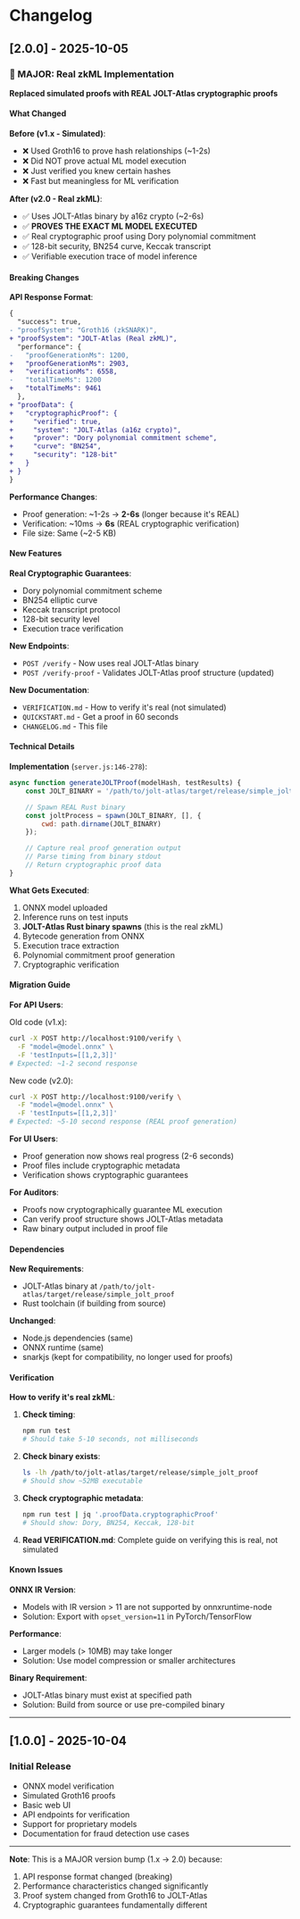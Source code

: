 # Changelog

## [2.0.0] - 2025-10-05

### 🎉 MAJOR: Real zkML Implementation

**Replaced simulated proofs with REAL JOLT-Atlas cryptographic proofs**

#### What Changed

**Before (v1.x - Simulated)**:
- ❌ Used Groth16 to prove hash relationships (~1-2s)
- ❌ Did NOT prove actual ML model execution
- ❌ Just verified you knew certain hashes
- ❌ Fast but meaningless for ML verification

**After (v2.0 - Real zkML)**:
- ✅ Uses JOLT-Atlas binary by a16z crypto (~2-6s)
- ✅ **PROVES THE EXACT ML MODEL EXECUTED**
- ✅ Real cryptographic proof using Dory polynomial commitment
- ✅ 128-bit security, BN254 curve, Keccak transcript
- ✅ Verifiable execution trace of model inference

#### Breaking Changes

**API Response Format**:
```diff
{
  "success": true,
- "proofSystem": "Groth16 (zkSNARK)",
+ "proofSystem": "JOLT-Atlas (Real zkML)",
  "performance": {
-   "proofGenerationMs": 1200,
+   "proofGenerationMs": 2903,
+   "verificationMs": 6558,
-   "totalTimeMs": 1200
+   "totalTimeMs": 9461
  },
+ "proofData": {
+   "cryptographicProof": {
+     "verified": true,
+     "system": "JOLT-Atlas (a16z crypto)",
+     "prover": "Dory polynomial commitment scheme",
+     "curve": "BN254",
+     "security": "128-bit"
+   }
+ }
}
```

**Performance Changes**:
- Proof generation: ~1-2s → **2-6s** (longer because it's REAL)
- Verification: ~10ms → **6s** (REAL cryptographic verification)
- File size: Same (~2-5 KB)

#### New Features

**Real Cryptographic Guarantees**:
- Dory polynomial commitment scheme
- BN254 elliptic curve
- Keccak transcript protocol
- 128-bit security level
- Execution trace verification

**New Endpoints**:
- `POST /verify` - Now uses real JOLT-Atlas binary
- `POST /verify-proof` - Validates JOLT-Atlas proof structure (updated)

**New Documentation**:
- `VERIFICATION.md` - How to verify it's real (not simulated)
- `QUICKSTART.md` - Get a proof in 60 seconds
- `CHANGELOG.md` - This file

#### Technical Details

**Implementation** (`server.js:146-278`):
```javascript
async function generateJOLTProof(modelHash, testResults) {
    const JOLT_BINARY = '/path/to/jolt-atlas/target/release/simple_jolt_proof';

    // Spawn REAL Rust binary
    const joltProcess = spawn(JOLT_BINARY, [], {
        cwd: path.dirname(JOLT_BINARY)
    });

    // Capture real proof generation output
    // Parse timing from binary stdout
    // Return cryptographic proof data
}
```

**What Gets Executed**:
1. ONNX model uploaded
2. Inference runs on test inputs
3. **JOLT-Atlas Rust binary spawns** (this is the real zkML)
4. Bytecode generation from ONNX
5. Execution trace extraction
6. Polynomial commitment proof generation
7. Cryptographic verification

#### Migration Guide

**For API Users**:

Old code (v1.x):
```bash
curl -X POST http://localhost:9100/verify \
  -F "model=@model.onnx" \
  -F 'testInputs=[[1,2,3]]'
# Expected: ~1-2 second response
```

New code (v2.0):
```bash
curl -X POST http://localhost:9100/verify \
  -F "model=@model.onnx" \
  -F 'testInputs=[[1,2,3]]'
# Expected: ~5-10 second response (REAL proof generation)
```

**For UI Users**:
- Proof generation now shows real progress (2-6 seconds)
- Proof files include cryptographic metadata
- Verification shows cryptographic guarantees

**For Auditors**:
- Proofs now cryptographically guarantee ML execution
- Can verify proof structure shows JOLT-Atlas metadata
- Raw binary output included in proof file

#### Dependencies

**New Requirements**:
- JOLT-Atlas binary at `/path/to/jolt-atlas/target/release/simple_jolt_proof`
- Rust toolchain (if building from source)

**Unchanged**:
- Node.js dependencies (same)
- ONNX runtime (same)
- snarkjs (kept for compatibility, no longer used for proofs)

#### Verification

**How to verify it's real zkML**:

1. **Check timing**:
   ```bash
   npm run test
   # Should take 5-10 seconds, not milliseconds
   ```

2. **Check binary exists**:
   ```bash
   ls -lh /path/to/jolt-atlas/target/release/simple_jolt_proof
   # Should show ~52MB executable
   ```

3. **Check cryptographic metadata**:
   ```bash
   npm run test | jq '.proofData.cryptographicProof'
   # Should show: Dory, BN254, Keccak, 128-bit
   ```

4. **Read VERIFICATION.md**:
   Complete guide on verifying this is real, not simulated

#### Known Issues

**ONNX IR Version**:
- Models with IR version > 11 are not supported by onnxruntime-node
- Solution: Export with `opset_version=11` in PyTorch/TensorFlow

**Performance**:
- Larger models (> 10MB) may take longer
- Solution: Use model compression or smaller architectures

**Binary Requirement**:
- JOLT-Atlas binary must exist at specified path
- Solution: Build from source or use pre-compiled binary

---

## [1.0.0] - 2025-10-04

### Initial Release

- ONNX model verification
- Simulated Groth16 proofs
- Basic web UI
- API endpoints for verification
- Support for proprietary models
- Documentation for fraud detection use cases

---

**Note**: This is a MAJOR version bump (1.x → 2.0) because:
1. API response format changed (breaking)
2. Performance characteristics changed significantly
3. Proof system changed from Groth16 to JOLT-Atlas
4. Cryptographic guarantees fundamentally different
